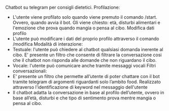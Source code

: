Chatbot su telegram per consigli dietetici.
Profilazione:
- L'utente viene profilato solo quando viene premuto il comando /start. Ovvero, quando avvia il bot. Gli viene chiesto: età, disturbi alimentari e l'emozione che prova quando mangia o pensa al cibo.
Modifica dati profilo
- L'utente può modificare i dati del proprio profilo attraverso il comando /modifica
Modalità di interazione:
- Testuale: l'utente può chiedere al chatbot qualsiasi domanda inerente al cibo. E' presente un filtro che consente di filtrare la conversazione cosi che il chatbot non risponda alle domande che non riguardano il cibo.
- Vocale: l'utente può comunicare anche tramite messaggi vocali
Filtri conversazionali:
- E' presente un filtro che permette all’utente di poter chattare con il bot tramite telegram di argomenti riguardanti solo l’ambito food. Realizzato attraverso l'identificazione di keyword nel messaggio dell'utente
- Il chatbot adatta la conversazione in base al profilo dell’utente, ovvero in base all’età, disturbi e che tipo di sentimento prova mentre mangia o pensa al cibo.
